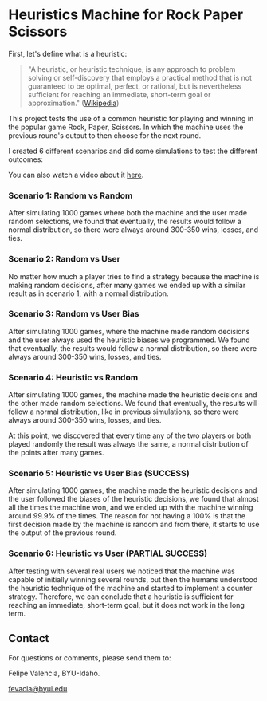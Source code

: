 # Heuristics Machine for Rock Paper Scissors

First, let's define what is a heuristic:

> "A heuristic, or heuristic technique, is any approach to problem solving or self-discovery that employs a practical method that is not guaranteed to be optimal, perfect, or rational, but is nevertheless sufficient for reaching an immediate, short-term goal or approximation." ([Wikipedia](https://en.wikipedia.org/wiki/Heuristic))

This project tests the use of a common heuristic for playing and winning in the popular game Rock, Paper, Scissors. In which the machine uses the previous round's output to then choose for the next round.

I created 6 different scenarios and did some simulations to test the different outcomes:

You can also watch a video about it [here](https://youtu.be/Ndine82s4k0).

### Scenario 1: Random vs Random

After simulating 1000 games where both the machine and the user made random selections, we found that eventually, the results would follow a normal distribution, so there were always around 300-350 wins, losses, and ties.

### Scenario 2: Random vs User

No matter how much a player tries to find a strategy because the machine is making random decisions, after many games we ended up with a similar result as in scenario 1, with a normal distribution. 

### Scenario 3: Random vs User Bias

After simulating 1000 games, where the machine made random decisions and the user always used the heuristic biases we programmed. We found that eventually, the results would follow a normal distribution, so there were always around 300-350 wins, losses, and ties.

### Scenario 4: Heuristic vs Random

After simulating 1000 games, the machine made the heuristic decisions and the other made random selections. We found that eventually, the results will follow a normal distribution, like in previous simulations, so there were always around 300-350 wins, losses, and ties.

At this point, we discovered that every time any of the two players or both played randomly the result was always the same, a normal distribution of the points after many games.

### Scenario 5: Heuristic vs User Bias (SUCCESS)

After simulating 1000 games, the machine made the heuristic decisions and the user followed the biases of the heuristic decisions, we found that almost all the times the machine won, and we ended up with the machine winning around 99.9% of the times. The reason for not having a 100% is that the first decision made by the machine is random and from there, it starts to use the output of the previous round.

### Scenario 6: Heuristic vs User (PARTIAL SUCCESS)

After testing with several real users we noticed that the machine was capable of initially winning several rounds, but then the humans understood the heuristic technique of the machine and started to implement a counter strategy. Therefore, we can conclude that a heuristic is sufficient for reaching an immediate, short-term goal, but it does not work in the long term.

## Contact

For questions or comments, please send them to:

Felipe Valencia, BYU-Idaho.

fevacla@byui.edu